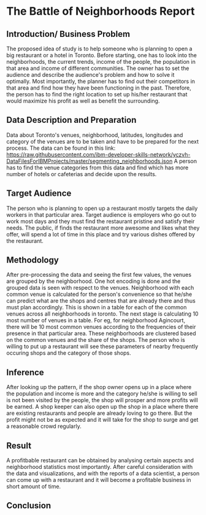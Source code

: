# The Battle of Neighborhoods Report

## Introduction/ Business Problem

The proposed idea of study is to help someone who is planning to open a big restaurant or a hotel in Toronto. Before starting, one has to look into the neighborhoods, the current trends, income of the people, the population in that area and income of different communities. The owner has to set the audience and describe the audience's problem and how to solve it optimally. Most importantly, the planner has to find out their competitors in that area and find how they have been functioning in the past. Therefore, the person has to find the right location to set up his/her restaurant that would maximize his profit as well as benefit the surrounding.

## Data Description and Preparation

Data about Toronto's venues, neighborhood, latitudes, longitudes and category of the venues are to be taken and have to be prepared for the next process. The data can be found in this link: https://raw.githubusercontent.com/ibm-developer-skills-network/yczvh-DataFilesForIBMProjects/master/segmenting_neighborhoods.json A person has to find the venue categories from this data and find which has more number of hotels or cafeterias and decide upon the results.

## Target Audience

The person who is planning to open up a restaurant mostly targets the daily workers in that particular area. Target audience is employers who go out to work most days and they must find the restaurant pristine and satisfy their needs. The public, if finds the restaurant more awesome and likes what they offer, will spend a lot of time in this place and try various dishes offered by the restaurant.

## Methodology
After pre-processing the data and seeing the first few values,  the venues are grouped by the neighborhood. One hot encoding is done and the grouped data is seen with respect to the venues. Neighborhood with each common venue is calculated for the person's convenience so that he/she can predict what are the shops and centres that are already there and thus must plan accordingly. This is shown in a table for each of the common venues across all neighborhoods in toronto. The next stage is calculating 10 most number of venues in a table. For eg, for neighborhood Agincourt, there will be 10 most common venues according to the frequencies of their presence in that particular area. These neighborhoods are clustered based on the common venues and the share of the shops. The person who is willing to put up a restaurant will see these parameters of nearby frequently occuring shops and the category of those shops.

## Inference
After looking up the pattern, if the shop owner opens up in a place where the population and income is more and the category he/she is willing to sell is not been visited by the people, the shop will prosper and more profits will be earned. A shop keeper can also open up the shop in a place where there are existing restaurants and people are already loving to go there. But the profit might not be as expected and it will take for the shop to surge and get a reasonable crowd regularly.

## Result
A profitbable restaurant can be obtained by analysing certain aspects and neighborhood statistics most importantly. After careful consideration with the data and visualizations, and with the reports of a data scientist, a person can come up with a restaurant and it will become a profitable business in short amount of time.

## Conclusion
